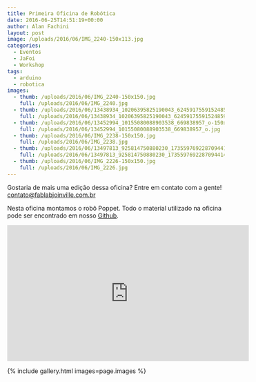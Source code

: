 ```yaml
---
title: Primeira Oficina de Robótica
date: 2016-06-25T14:51:19+00:00
author: Alan Fachini
layout: post
image: /uploads/2016/06/IMG_2240-150x113.jpg
categories:
  - Eventos
  - JaFoi
  - Workshop
tags:
  - arduino
  - robotica
images:
  - thumb: /uploads/2016/06/IMG_2240-150x150.jpg
    full: /uploads/2016/06/IMG_2240.jpg
  - thumb: /uploads/2016/06/13438934_10206395825190043_624591755915248593_n-150x150.jpg
    full: /uploads/2016/06/13438934_10206395825190043_624591755915248593_n.jpg
  - thumb: /uploads/2016/06/13452994_10155080088903538_669838957_o-150x150.jpg
    full: /uploads/2016/06/13452994_10155080088903538_669838957_o.jpg
  - thumb: /uploads/2016/06/IMG_2238-150x150.jpg
    full: /uploads/2016/06/IMG_2238.jpg
  - thumb: /uploads/2016/06/13497813_925814750880230_1735597692287094414_o-150x150.jpg
    full: /uploads/2016/06/13497813_925814750880230_1735597692287094414_o.jpg
  - thumb: /uploads/2016/06/IMG_2226-150x150.jpg
    full: /uploads/2016/06/IMG_2226.jpg
---
```

Gostaria de mais uma edição dessa oficina? Entre em contato com a gente!
<contato@fablabjoinville.com.br>

Nesta oficina montamos o robô Poppet. Todo o material utilizado na oficina pode
ser encontrado em nosso [Github](https://github.com/fablabjoinville/poppet).

<iframe style="border: none; overflow: hidden;" src="https://www.facebook.com/plugins/video.php?href=https%3A%2F%2Fwww.facebook.com%2Ffablabjoinville%2Fvideos%2F1738230983110974%2F&amp;show_text=0&amp;width=560" width="560" height="315" frameborder="0" scrolling="no" allowfullscreen="allowfullscreen"></iframe>

{% include gallery.html images=page.images %}
